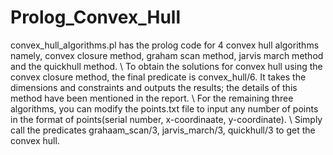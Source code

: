 # Prolog_Convex_Hull

convex_hull_algorithms.pl has the prolog code for 4 convex hull algorithms namely, convex closure method, graham scan method, jarvis march method and the quickhull method. \\
To obtain the solutions for convex hull using the convex closure method, the final predicate is convex_hull/6. It takes the dimensions and constraints and outputs the results; the details of this method have been mentioned in the report. \\
For the remaining three algorithms, you can modify the points.txt file to input any number of points in the format of points(serial number, x-coordinaate, y-coordinate). \\
Simply call the predicates grahaam_scan/3, jarvis_march/3, quickhull/3 to get the convex hull.
